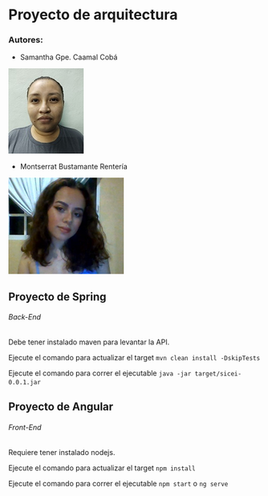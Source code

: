 # Proyecto de arquitectura #

### Autores: ###
*   Samantha Gpe. Caamal Cobá

![image](https://raw.githubusercontent.com/SamanthaCaamal/arquitectura_sw/main/Fotos/samantha.jpg)

*   Montserrat Bustamante Rentería

![image](https://raw.githubusercontent.com/SamanthaCaamal/arquitectura_sw/main/Fotos/montse.png)

## Proyecto de Spring ##
###### Back-End

Debe tener instalado maven para levantar la API.

Ejecute el comando para actualizar el target `mvn clean install -DskipTests`

Ejecute el comando para correr el ejecutable `java -jar target/sicei-0.0.1.jar`

## Proyecto de Angular ##
###### Front-End

Requiere tener instalado nodejs.

Ejecute el comando para actualizar el target `npm install`

Ejecute el comando para correr el ejecutable `npm start` o `ng serve`
